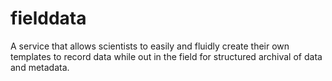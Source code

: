 # fielddata
A service that allows scientists to easily and fluidly create their own templates to record data while out in the field for structured archival of data and metadata.
